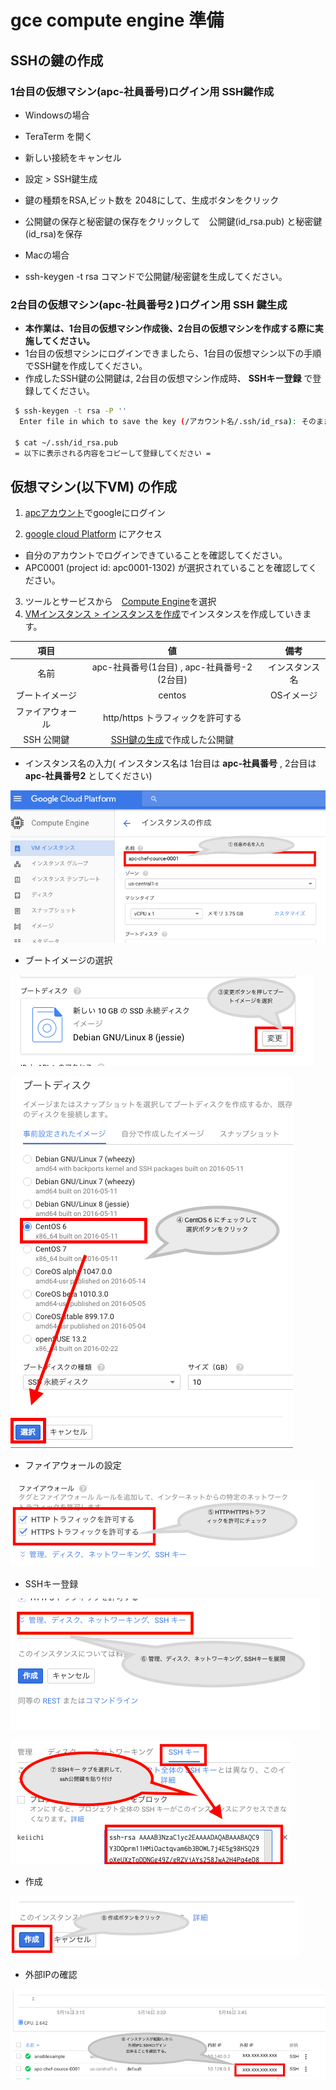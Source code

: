 # gce compute engine 準備

## SSHの鍵の作成

### 1台目の仮想マシン(__apc-社員番号__)ログイン用 SSH鍵作成

- Windowsの場合
 - TeraTerm を開く
 - 新しい接続をキャンセル
 - 設定 > SSH鍵生成
 - 鍵の種類をRSA,ビット数を 2048にして、生成ボタンをクリック
 - 公開鍵の保存と秘密鍵の保存をクリックして　公開鍵(id_rsa.pub) と秘密鍵(id_rsa)を保存

- Macの場合
 - ssh-keygen -t rsa コマンドで公開鍵/秘密鍵を生成してください。

### 2台目の仮想マシン(__apc-社員番号2__ )ログイン用 SSH 鍵生成

 - __本作業は、1台目の仮想マシン作成後、2台目の仮想マシンを作成する際に実施してください。__
  - 1台目の仮想マシンにログインできましたら、1台目の仮想マシン以下の手順でSSH鍵を作成してください。
  - 作成したSSH鍵の公開鍵は, 2台目の仮想マシン作成時、 __SSHキー登録__ で登録してください。
 
```bash
 $ ssh-keygen -t rsa -P ''
  Enter file in which to save the key (/アカウント名/.ssh/id_rsa): そのまま[ENTER]
  
 $ cat ~/.ssh/id_rsa.pub
 = 以下に表示される内容をコピーして登録してください =
```

## 仮想マシン(以下VM) の作成
1. [apcアカウント](http://wmail.ap-com.co.jp/)でgoogleにログイン

2. [google cloud Platform](https://console.cloud.google.com/home/dashboard?project=apc0001-1302) にアクセス
 - 自分のアカウントでログインできていることを確認してください。
 - APC0001 (project id: apc0001-1302) が選択されていることを確認してください。
 
3. ツールとサービスから　[Compute Engine](https://console.cloud.google.com/compute/instances?project=apc0001-1302)を選択
4. [VMインスタンス > インスタンスを作成](https://console.cloud.google.com/compute/instancesAdd?project=apc0001-1302)でインスタンスを作成していきます。

 | 項目        | 値          |備考|
 |:--------------:|:-------------------------------:|:-------:|
 |名前            |apc-社員番号(1台目) , apc-社員番号-2 (2台目) |インスタンス名|
 |ブートイメージ  |centos                           |OSイメージ          |
 |ファイアウォール|http/https トラフィックを許可する|                    |
 |SSH 公開鍵      |[SSH鍵の生成](#SSH鍵の生成)で作成した公開鍵|          |

  - インスタンス名の入力( インスタンス名は 1台目は __apc-社員番号__  , 2台目は  __apc-社員番号2__ としてください)
  
   ![image](/images/01_instance_name.png "インスタンス名")
  
  -  ブートイメージの選択
  
   ![image](/images/02_bootdisk.png "ブートイメージの選択")
  
   ![image](/images/03_bootdisk_select.png "ブートイメージの選択2")
   
  - ファイアウォールの設定
  
   ![image](/images/04_firewall.png "ファイアウォールの設定")
  
  - SSHキー登録
  
   ![image](/images/05_ssh1.png "SSHキー登録1")
  
   ![image](/images/06_ssh2.png "SSHキー登録2")
  
  - 作成
  
   ![image](/images/07_create.png "作成")
  
  - 外部IPの確認
  
   ![image](/images/08_create2.png "作成")
  
